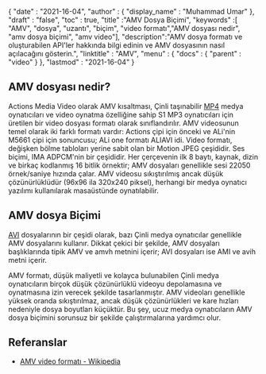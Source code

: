 {
  "date" : "2021-16-04",
  "author" : {
    "display_name" : "Muhammad Umar"
},
  "draft" : "false",
  "toc" : true,
  "title" :"AMV Dosya Biçimi",
  "keywords" :[ "AMV", "dosya", "uzantı", "biçim", "video formatı","AMV dosyası nedir", "amv dosya biçimi", "amv video"],
  "description":"AMV dosya formatı ve oluşturabilen API'ler hakkında bilgi edinin ve AMV dosyasının nasıl açılacağını gösterin.",
  "linktitle" : "AMV",
  "menu" : {
    "docs" : {
      "parent" : "video"
}
},
  "lastmod" : "2021-16-04"
}

## AMV dosyası nedir? ##

Actions Media Video olarak AMV kısaltması, Çinli taşınabilir [MP4](/tr/video/mp4/) medya oynatıcıları ve video oynatma özelliğine sahip S1 MP3 oynatıcıları için üretilen bir video dosyası formatı olarak sınıflandırılır. AMV videosunun temel olarak iki farklı formatı vardır: Actions çipi için önceki ve ALi'nin M5661 çipi için sonuncusu; ALi one formatı ALIAVI idi. Video formatı, değişken bölme tabloları yerine sabit olan bir Motion JPEG çeşididir. Ses biçimi, IMA ADPCM'nin bir çeşididir. Her çerçevenin ilk 8 baytı, kaynak, dizin ve birkaç kodlanmış 16 bitlik örnektir; AMV dosyaları genellikle sesi 22050 örnek/saniye hızında çalar. AMV videosu sıkıştırılmış ancak düşük çözünürlüklüdür (96x96 ila 320x240 piksel), herhangi bir medya oynatıcı yazılımı kullanılarak masaüstünde oynatılabilir.

## AMV dosya Biçimi ##

[AVI](/tr/video/avi/) dosyalarının bir çeşidi olarak, bazı Çinli medya oynatıcılar genellikle AMV dosyalarını kullanır. Dikkat çekici bir şekilde, AMV dosyaları başlıklarında tipik AMV ve amvh metnini içerir; AVI dosyaları ise AMI ve avih metni içerir.

AMV formatı, düşük maliyetli ve kolayca bulunabilen Çinli medya oynatıcıların birçok düşük çözünürlüklü videoyu depolamasına ve oynatmasına izin verecek şekilde tasarlanmıştır. AMV videoları genellikle yüksek oranda sıkıştırılmaz, ancak düşük çözünürlükleri ve kare hızları nedeniyle dosya boyutları küçüktür. Bu şey, ucuz medya oynatıcıların AMV dosya biçimini sorunsuz bir şekilde çalıştırmalarına yardımcı olur.

## Referanslar ##

- [AMV video formatı - Wikipedia](https://en.wikipedia.org/wiki/AMV_video_format)


